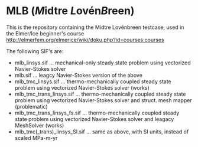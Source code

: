 # MLB (*M*idtre *L*ovén*B*reen)
This is the repository containing the Midtre Lovénbreen testcase, used in the Elmer/Ice beginner's course http://elmerfem.org/elmerice/wiki/doku.php?id=courses:courses 

The following SIF's are:
* mlb_linsys.sif    ... mechanical-only steady state problem using vectorized Navier-Stokes solver
* mlb.sif            ... leagcy Navier-Stokes version of the above
* mlb_tmc_linsys.sif ... thermo-mechanically coupled steady state problem using vectorized Navier-Stokes solver (works)
* mlb_tmc_trans_linsys.sif   ...  thermo-mechanically coupled steady state problem using vectorized Navier-Stokes solver and struct. mesh mapper (problematic)
* mlb_tmc_trans_linsys_fs.sif ...  thermo-mechanically coupled steady state problem using vectorized Navier-Stokes solver and leagacy MeshSolver (works)
* mlb_tmc(_trans)_linsys_SI.sif   ... same as above, with SI units, instead of scaled MPa-m-yr
